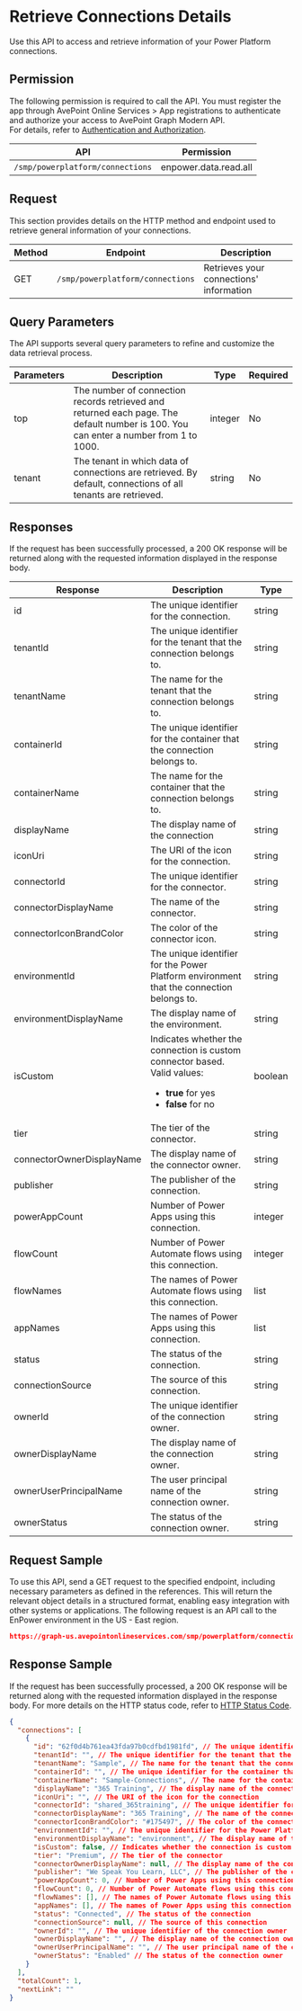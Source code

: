 # Retrieve Connections Details

Use this API to access and retrieve information of your Power Platform connections.

## Permission

The following permission is required to call the API.
You must register the app through AvePoint Online Services > App registrations to authenticate and authorize your access to AvePoint Graph Modern API.  
For details, refer to [Authentication and Authorization](https://learn.avepoint.com/docs/Use-AvePoint-Graph-Modern-API.html#authentication-and-authorization).

| API   | Permission |
|-------------------|---------------|
|`/smp/powerplatform/connections` | enpower.data.read.all | 

## Request

This section provides details on the HTTP method and endpoint used to retrieve general information of your connections.

| Method | Endpoint | Description | 
|--- | --- | --- |
| GET | `/smp/powerplatform/connections` | Retrieves your connections' information | 

## Query Parameters

The API supports several query parameters to refine and customize the data retrieval process.

| Parameters | Description | Type | Required |
|--- | --- | --- | --- |
| top | The number of connection records retrieved and returned each page. The default number is 100. You can enter a number from 1 to 1000. | integer | No |
| tenant | The tenant in which data of connections are retrieved. By default, connections of all tenants are retrieved. | string | No |

## Responses

If the request has been successfully processed, a 200 OK response will be returned along with the requested information displayed in the response body.

| Response                        | Description                                                                 | Type    |
|---------------------------------|-----------------------------------------------------------------------------|---------|
| id                              | The unique identifier for the connection.                                   | string  |
| tenantId                        | The unique identifier for the tenant that the connection belongs to.        | string  |
| tenantName                      | The name for the tenant that the connection belongs to.                     | string  |
| containerId                     | The unique identifier for the container that the connection belongs to.      | string  |
| containerName                   | The name for the container that the connection belongs to.                   | string  |
| displayName                     | The display name of the connection                                           | string  |
| iconUri                         | The URI of the icon for the connection.                                       | string  |
| connectorId                     | The unique identifier for the connector.                                    | string  |
| connectorDisplayName            | The name of the connector.                                                  | string  |
| connectorIconBrandColor         | The color of the connector icon.                                            | string  |
| environmentId                   | The unique identifier for the Power Platform environment that the connection belongs to. | string  |
| environmentDisplayName          | The display name of the environment.                                        | string  |
| isCustom | Indicates whether the connection is custom connector based. <br> Valid values: <br> <ul><li> **true** for yes <br> </li><li> **false** for no <br> | boolean
| tier                            | The tier of the connector.                                                  | string  |
| connectorOwnerDisplayName       | The display name of the connector owner.                                    | string  |
| publisher                       | The publisher of the connection.                                            | string  |
| powerAppCount                   | Number of Power Apps using this connection.                                 | integer |
| flowCount                       | Number of Power Automate flows using this connection.                       | integer |
| flowNames                       | The names of Power Automate flows using this connection.                    | list    |
| appNames                        | The names of Power Apps using this connection.                              | list    |
| status                          | The status of the connection.                                               | string  |
| connectionSource                | The source of this connection.                                              | string  |
| ownerId                         | The unique identifier of the connection owner.                              | string  |
| ownerDisplayName                | The display name of the connection owner.                                   | string  |
| ownerUserPrincipalName          | The user principal name of the connection owner.                            | string  |
| ownerStatus                     | The status of the connection owner.                                         | string  |

## Request Sample

To use this API, send a GET request to the specified endpoint, including necessary parameters as defined in the references. This will return the relevant object details in a structured format, enabling easy integration with other systems or applications. The following request is an API call to the EnPower environment in the US - East region.

```json
https://graph-us.avepointonlineservices.com/smp/powerplatform/connections
```

## Response Sample

If the request has been successfully processed, a 200 OK response will be returned along with the requested information displayed in the response body. For more details on the HTTP status code, refer to [HTTP Status Code](https://learn.avepoint.com/docs/Use-AvePoint-Graph-Modern-API.html#http-status-code).

```json
{
  "connections": [
    {
      "id": "62f0d4b761ea43fda97b0cdfbd1981fd", // The unique identifier for the connection
      "tenantId": "", // The unique identifier for the tenant that the connection belongs to
      "tenantName": "Sample", // The name for the tenant that the connection belongs to
      "containerId": "", // The unique identifier for the container that the connection belongs to
      "containerName": "Sample-Connections", // The name for the container that the connection belongs to
      "displayName": "365 Training", // The display name of the connection
      "iconUri": "", // The URI of the icon for the connection
      "connectorId": "shared_365training", // The unique identifier for the connector
      "connectorDisplayName": "365 Training", // The name of the connector
      "connectorIconBrandColor": "#175497", // The color of the connector icon
      "environmentId": "", // The unique identifier for the Power Platform environment that the connection belongs to
      "environmentDisplayName": "environment", // The display name of the environment
      "isCustom": false, // Indicates whether the connection is custom connector based
      "tier": "Premium", // The tier of the connector
      "connectorOwnerDisplayName": null, // The display name of the connector owner
      "publisher": "We Speak You Learn, LLC", // The publisher of the connection
      "powerAppCount": 0, // Number of Power Apps using this connection
      "flowCount": 0, // Number of Power Automate flows using this connection
      "flowNames": [], // The names of Power Automate flows using this connection
      "appNames": [], // The names of Power Apps using this connection
      "status": "Connected", // The status of the connection
      "connectionSource": null, // The source of this connection
      "ownerId": "", // The unique identifier of the connection owner
      "ownerDisplayName": "", // The display name of the connection owner
      "ownerUserPrincipalName": "", // The user principal name of the connection owner
      "ownerStatus": "Enabled" // The status of the connection owner
    }
  ],
  "totalCount": 1, 
  "nextLink": "" 
}
```
